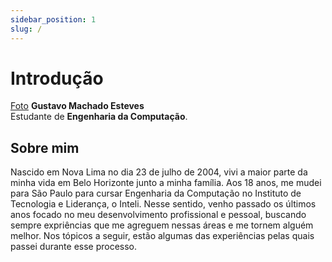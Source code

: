 ```yaml
---
sidebar_position: 1
slug: /
---
```


# Introdução
[Foto](Foto-Gutavo-Esteves.jpg)
**Gustavo Machado Esteves**  
Estudante de **Engenharia da Computação**.

## Sobre mim
Nascido em Nova Lima no dia 23 de julho de 2004, vivi a maior parte da minha vida em Belo Horizonte junto a minha família. Aos 18 anos, me mudei para São Paulo para cursar Engenharia da Computação no Instituto de Tecnologia e Liderança, o Inteli. Nesse sentido, venho passado os últimos anos focado no meu desenvolvimento profissional e pessoal, buscando sempre expriências que me agreguem nessas áreas e me tornem alguém melhor. Nos tópicos a seguir, estão algumas das experiências pelas quais passei durante esse processo. 



